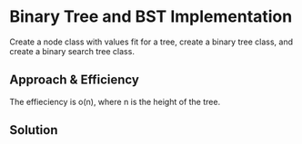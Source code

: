 # Binary Tree and BST Implementation

Create a node class with values fit for a tree, create a binary tree class, and create a binary search tree class.

## Approach & Efficiency

The effieciency is o(n), where n is the height of the tree.

## Solution
